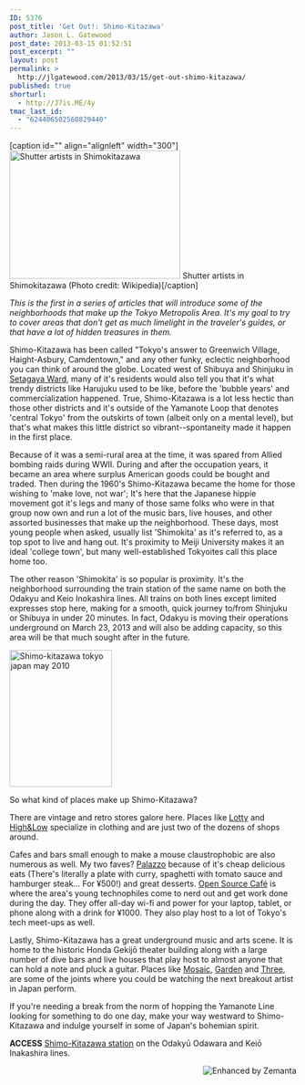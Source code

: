 ```yaml
---
ID: 5376
post_title: 'Get Out!: Shimo-Kitazawa'
author: Jason L. Gatewood
post_date: 2013-03-15 01:52:51
post_excerpt: ""
layout: post
permalink: >
  http://jlgatewood.com/2013/03/15/get-out-shimo-kitazawa/
published: true
shorturl:
  - http://J7is.ME/4y
tmac_last_id:
  - "624406502560829440"
---
```

[caption id="" align="alignleft" width="300"]<a href="http://commons.wikipedia.org/wiki/File:Shutter_Artists_in_Shimokitazawa.jpg" target="_blank"><img class="zemanta-img-inserted zemanta-img-configured" title="Shutter artists in Shimokitazawa" src="http://jlgatewood.com.previewdns.com/wp-content/uploads/2013/03/300px-Shutter_Artists_in_Shimokitazawa1.jpg" alt="Shutter artists in Shimokitazawa" width="300" height="225" /></a> Shutter artists in Shimokitazawa (Photo credit: Wikipedia)[/caption]

<em>This is the first in a series of articles that will introduce some of the neighborhoods that make up the Tokyo Metropolis Area. It's my goal to try to cover areas that don't get as much limelight in the traveler's guides, or that have a lot of hidden treasures in them.</em>

Shimo-Kitazawa has been called "Tokyo's answer to Greenwich Village, Haight-Asbury, Camdentown," and any other funky, eclectic neighborhood you can think of around the globe. Located west of Shibuya and Shinjuku in <a class="zem_slink" title="Setagaya, Tokyo" href="http://en.wikipedia.org/wiki/Setagaya%2C_Tokyo" rel="wikipedia" target="_blank">Setagaya Ward</a>, many of it's residents would also tell you that it's what trendy districts like Harujuku used to be like, before the 'bubble years' and commercialization happened. True, Shimo-Kitazawa is a lot less hectic than those other districts and it's outside of the Yamanote Loop that denotes 'central Tokyo' from the outskirts of town (albeit only on a mental level), but that's what makes this little district so vibrant--spontaneity made it happen in the first place.

Because of it was a semi-rural area at the time, it was spared from Allied bombing raids during WWII. During and after the occupation years, it became an area where surplus American goods could be bought and traded. Then during the 1960's Shimo-Kitazawa became the home for those wishing to 'make love, not war'; It's here that the Japanese hippie movement got it's legs and many of those same folks who were in that group now own and run a lot of the music bars, live houses, and other assorted businesses that make up the neighborhood. These days, most young people when asked, usually list 'Shimokita' as it's referred to, as a top spot to live and hang out. It's proximity to Meiji University makes it an ideal 'college town', but many well-established Tokyoites call this place home too.

The other reason 'Shimokita' is so popular is proximity. It's the neighborhood surrounding the train station of the same name on both the Odakyu and Keio Inokashira lines. All trains on both lines except limited expresses stop here, making for a smooth, quick journey to/from Shinjuku or Shibuya in under 20 minutes. In fact, Odakyu is moving their operations underground on March 23, 2013 and will also be adding capacity, so this area will be that much sought after in the future.

<a href="http://www.flickr.com/photos/31432921@N03/4665138089" target="_blank"><img class="zemanta-img-inserted zemanta-img-configured alignright" title="Shimo-kitazawa tokyo japan may 2010" src="http://jlgatewood.com.previewdns.com/wp-content/uploads/2013/03/4665138089_1fe0756ce5_m.jpg" alt="Shimo-kitazawa tokyo japan may 2010" width="180" height="240" /></a>

So what kind of places make up Shimo-Kitazawa?

There are vintage and retro stores galore here. Places like <a href="http://lottyandperu.ocnk.net/" target="_blank">Lotty</a> and <a href="http://ameblo.jp/high-n-low/" target="_blank">High&amp;Low</a> specialize in clothing and are just two of the dozens of shops around.

Cafes and bars small enough to make a mouse claustrophobic are also numerous as well. My two faves? <a href="http://r.gnavi.co.jp/g754300/" target="_blank">Palazzo</a> because of it's cheap delicious eats (There's literally a plate with curry, spaghetti with tomato sauce and hamburger steak… For ¥500!) and great desserts. <a href="http://osscafe.net/en/index.html" target="_blank">Open Source Café</a> is where the area's young technophiles come to nerd out and get work done during the day. They offer all-day wi-fi and power for your laptop, tablet, or phone along with a drink for ¥1000. They also play host to a lot of Tokyo's tech meet-ups as well.

Lastly, Shimo-Kitazawa has a great underground music and arts scene. It is home to the historic Honda Gekijō theater building along with a large number of dive bars and live houses that play host to almost anyone that can hold a note and pluck a guitar. Places like <a href="http://www.studio-museum.com/mosaic/index2.html" target="_blank">Mosaic</a>, <a href="http://www.gar-den.in/pc/index.php" target="_blank">Garden</a> and <a href="http://www.toos.co.jp/3/" target="_blank">Three</a>, are some of the joints where you could be watching the next breakout artist in Japan perform.

If you're needing a break from the norm of hopping the Yamanote Line looking for something to do one day, make your way westward to Shimo-Kitazawa and indulge yourself in some of Japan's bohemian spirit.

<strong>ACCESS</strong>
<a class="zem_slink" title="Shimo-Kitazawa Station" href="http://maps.google.com/maps?ll=35.6613888889,139.6675&amp;spn=0.01,0.01&amp;q=35.6613888889,139.6675 (Shimo-Kitazawa%20Station)&amp;t=h" rel="geolocation" target="_blank">Shimo-Kitazawa station</a> on the Odakyū Odawara and Keiō Inakashira lines.
<div class="zemanta-pixie" style="margin-top: 10px; height: 15px;"><a class="zemanta-pixie-a" title="Enhanced by Zemanta" href="http://www.zemanta.com/?px"><img class="zemanta-pixie-img" style="border: none; float: right;" src="http://img.zemanta.com/zemified_h.png?x-id=31ea9f08-0b02-4c8b-b025-abc103ab8431" alt="Enhanced by Zemanta" /></a></div>